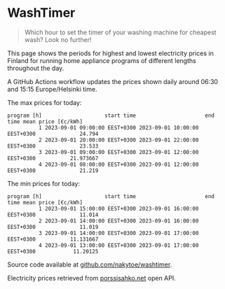 
# WashTimer

> Which hour to set the timer of your washing machine for cheapest wash? Look no further!

This page shows the periods for highest and lowest electricity prices in Finland 
for running home appliance programs of different lengths throughout the day. 

A GitHub Actions workflow updates the prices shown daily around 06:30 and 15:15 Europe/Helsinki time.

The max prices for today:

	program [h]                    start time                      end time mean price [€c/kWh]
	          1 2023-09-01 09:00:00 EEST+0300 2023-09-01 10:00:00 EEST+0300              24.794
	          2 2023-09-01 20:00:00 EEST+0300 2023-09-01 22:00:00 EEST+0300              23.533
	          3 2023-09-01 09:00:00 EEST+0300 2023-09-01 12:00:00 EEST+0300           21.973667
	          4 2023-09-01 08:00:00 EEST+0300 2023-09-01 12:00:00 EEST+0300              21.219

The min prices for today:

	program [h]                    start time                      end time mean price [€c/kWh]
	          1 2023-09-01 15:00:00 EEST+0300 2023-09-01 16:00:00 EEST+0300              11.014
	          2 2023-09-01 14:00:00 EEST+0300 2023-09-01 16:00:00 EEST+0300              11.019
	          3 2023-09-01 14:00:00 EEST+0300 2023-09-01 17:00:00 EEST+0300           11.131667
	          4 2023-09-01 13:00:00 EEST+0300 2023-09-01 17:00:00 EEST+0300            11.20125


Source code available at [github.com/nakytoe/washtimer](https://github.com/nakytoe/washtimer).

Electricity prices retrieved from [porssisahko.net](https://porssisahko.net/api) open API.
